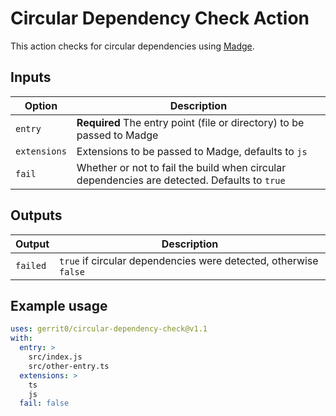 # Circular Dependency Check Action

This action checks for circular dependencies using [Madge](https://www.npmjs.com/package/madge).

## Inputs

| Option | Description |
| --- | --- |
| `entry` | **Required** The entry point (file or directory) to be passed to Madge |
| `extensions` | Extensions to be passed to Madge, defaults to `js` |
| `fail` | Whether or not to fail the build when circular dependencies are detected. Defaults to `true` |

## Outputs

| Output | Description |
| --- | --- |
| `failed` | `true` if circular dependencies were detected, otherwise `false` |

## Example usage

```yaml
uses: gerrit0/circular-dependency-check@v1.1
with:
  entry: >
    src/index.js
    src/other-entry.ts
  extensions: >
    ts
    js
  fail: false
```
